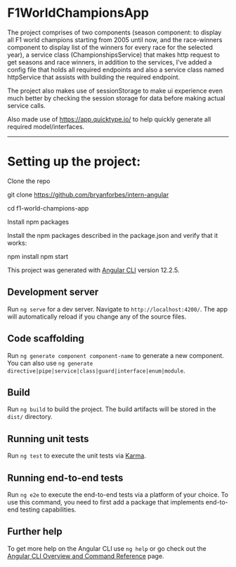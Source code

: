 # F1WorldChampionsApp

The project comprises of two components (season component: to display all F1 world champions starting from 2005 until
now,  and the race-winners component to display list of the winners for every race for the
selected year), a service class (ChampionshipsService) that makes http request to get seasons and race winners, in addition to the services, I've added a config file that holds all required endpoints and also a service class named httpService that assists with building the required endpoint.

The project also makes use of sessionStorage to make ui experience even much better by checking the session storage for data before making actual service calls.

Also made use of https://app.quicktype.io/ to help quickly generate all required model/interfaces.


-------------------------------------

# Setting up the project:

Clone the repo

git clone https://github.com/bryanforbes/intern-angular

cd f1-world-champions-app


Install npm packages

Install the npm packages described in the package.json and verify that it works:

npm install
npm start


This project was generated with [Angular CLI](https://github.com/angular/angular-cli) version 12.2.5.

## Development server

Run `ng serve` for a dev server. Navigate to `http://localhost:4200/`. The app will automatically reload if you change any of the source files.

## Code scaffolding

Run `ng generate component component-name` to generate a new component. You can also use `ng generate directive|pipe|service|class|guard|interface|enum|module`.

## Build

Run `ng build` to build the project. The build artifacts will be stored in the `dist/` directory.

## Running unit tests

Run `ng test` to execute the unit tests via [Karma](https://karma-runner.github.io).

## Running end-to-end tests

Run `ng e2e` to execute the end-to-end tests via a platform of your choice. To use this command, you need to first add a package that implements end-to-end testing capabilities.

## Further help

To get more help on the Angular CLI use `ng help` or go check out the [Angular CLI Overview and Command Reference](https://angular.io/cli) page.
